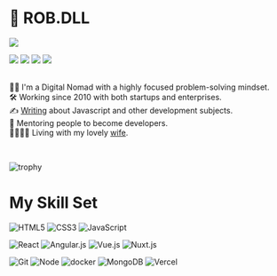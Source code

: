 # :space_invader: ROB.DLL

![](https://komarev.com/ghpvc/?username=robdll&style=for-the-badge&color=red)
<br>

<a href="https://robertodilillo.dev" style="text-decoration:none;">
   <img src="https://img.shields.io/badge/-Portfolio-%23F7DF1C?&style=for-the-badge" />
</a>
<a href="https://www.linkedin.com/in/roberto-di-lillo/" style="text-decoration:none;">
   <img src="https://img.shields.io/badge/linkedin-%230077B5.svg?&style=for-the-badge&logo=linkedin&logoColor=white" />
</a>
<a href="mailto:dilillo.roberto@gmail.com" style="text-decoration:none;">
   <img src="https://img.shields.io/badge/gmail-%23D14836.svg?&style=for-the-badge&logo=gmail&logoColor=white" />
</a>
<a href="https://twitter.com/rob_dll_dev" style="text-decoration:none;">
   <img src="https://img.shields.io/badge/twitter-%230077B5.svg?&style=for-the-badge&logo=twitter&logoColor=#40ABF2" />
</a>
<!--
<a href="https://blog.robertodilillo.dev" style="text-decoration:none;">
   <img src="https://img.shields.io/badge/-MyBlog-orange?&style=for-the-badge" />
</a>
-->
<br>
<br>

:technologist:  I'm a Digital Nomad with a highly focused problem-solving mindset.  
:hammer_and_wrench:  Working since 2010 with both startups and enterprises.  
:writing_hand:  [Writing](https://blog.robertodilillo.dev) about Javascript and other development subjects.  
:heartbeat: Mentoring people to become developers.  
:family_man_woman_girl_girl:  Living with my lovely [wife](https://github.com/CintyaFlo).


<br>


![trophy](https://github-profile-trophy.vercel.app/?username=robdll&theme=onedark&rank=SECRET,S,AAA,AA,A,B)
<br>


# My Skill Set 

![HTML5](https://img.shields.io/badge/-HTML5-%23E44D27?style=for-the-badge&logo=html5&logoColor=ffffff)
![CSS3](https://img.shields.io/badge/-CSS3-%231572B6?style=for-the-badge&logo=css3)
![JavaScript](https://img.shields.io/badge/-JavaScript-%23F7DF1C?style=for-the-badge&logo=javascript&logoColor=000000&labelColor=%23F7DF1C&color=%23F7DF1C)  

![React](https://img.shields.io/badge/-React-%2361DAFB?style=for-the-badge&logo=react&logoColor=000)
![Angular.js](https://img.shields.io/badge/-Angular.js-%23C3042F?style=for-the-badge&logo=angularjs)
![Vue.js](https://img.shields.io/badge/-Vue.js-%232c3e50?style=for-the-badge&logo=vuedotjs)
![Nuxt.js](https://img.shields.io/badge/-Nuxt.js-%2300633B?style=for-the-badge&logo=nuxtdotjs&logoColor=FFF) 


![Git](https://img.shields.io/badge/-Git-%23F05032?style=for-the-badge&logo=git&logoColor=%23ffffff)
![Node](https://img.shields.io/badge/node-%2346954A.svg?&style=for-the-badge)
![docker](https://img.shields.io/badge/docker-%2340ABF2.svg?&style=for-the-badge&logo=docker&logoColor=white)
![MongoDB](https://img.shields.io/badge/mongoDB-%90A09DF2.svg?&style=for-the-badge&logo=mongodb&logoColor=black)
![Vercel](https://img.shields.io/badge/-Vercel-%23ffffff?style=for-the-badge&logo=vercel&logoColor=000000)

